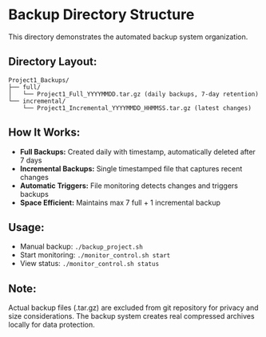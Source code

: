 # Backup Directory Structure

This directory demonstrates the automated backup system organization.

## Directory Layout:
```
Project1_Backups/
├── full/
│   └── Project1_Full_YYYYMMDD.tar.gz (daily backups, 7-day retention)
└── incremental/
    └── Project1_Incremental_YYYYMMDD_HHMMSS.tar.gz (latest changes)
```

## How It Works:
- **Full Backups:** Created daily with timestamp, automatically deleted after 7 days
- **Incremental Backups:** Single timestamped file that captures recent changes
- **Automatic Triggers:** File monitoring detects changes and triggers backups
- **Space Efficient:** Maintains max 7 full + 1 incremental backup

## Usage:
- Manual backup: `./backup_project.sh`
- Start monitoring: `./monitor_control.sh start`
- View status: `./monitor_control.sh status`

## Note:
Actual backup files (.tar.gz) are excluded from git repository for privacy and size considerations.
The backup system creates real compressed archives locally for data protection. 